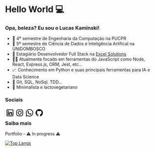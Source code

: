 # Hello World 💻

### Opa, beleza? Eu sou o Lucas Kaminski!

- 📒 4º semestre de Engenharia da Computação na PUCPR
- 📕 5º semestre de Ciência de Dados e Inteligência Artifical na UNIDOMBOSCO
- 💼 Estagiário Desenvolvedor Full Stack na [Excel Solutions](https://www.excelsolutions.com.br/)
- 👨‍💻 Atualmente focado em ferramentas do JavaScript como Node, React, Express.js, ORM, Jest, etc...
- 📈 Conhecimento em Python e suas principais ferramentas para IA e Data Science
- 🔧 Git, SQL, NoSql, TDD...
- 🌱 Minimalista e lactovegetariano

### Sociais

<a href="https://www.linkedin.com/in/lucas-kaminski/">
  <img align="left" alt="Lucas Kaminski Linkdein" src="./icons/icons8-linkedin-32.png" />
</a>
<a href="www.instagram.com/kaminskizada">
  <img align="left" alt="Lucas Kaminski Instagram" src="./icons/icons8-instagram-32.png" />
</a>
<a href="https://api.whatsapp.com/send?phone=5541998119091">
  <img align="left" alt="Lucas Kaminski Whatsapp" src="./icons/icons8-whatsapp-32.png" />
</a>
<a href="https://github.com/lucas-kaminski">
  <img align="left" alt="Lucas Kaminski Github" src="./icons/icons8-github-32.png" />
</a>
<br/>

### Saiba mais

Portfolio - ⚠ In progress ⚠

[![Top Langs](https://github-readme-stats.vercel.app/api/top-langs/?username=lucas-kaminski)](https://github.com/lucas-kaminski)
